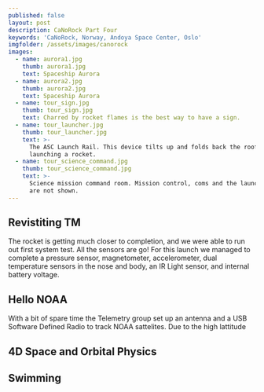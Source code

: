 ```yaml
---
published: false
layout: post
description: CaNoRock Part Four
keywords: 'CaNoRock, Norway, Andoya Space Center, Oslo'
imgfolder: /assets/images/canorock
images:
  - name: aurora1.jpg
    thumb: aurora1.jpg
    text: Spaceship Aurora
  - name: aurora2.jpg
    thumb: aurora2.jpg
    text: Spaceship Aurora
  - name: tour_sign.jpg
    thumb: tour_sign.jpg
    text: Charred by rocket flames is the best way to have a sign.
  - name: tour_launcher.jpg
    thumb: tour_launcher.jpg
    text: >-
      The ASC Launch Rail. This device tilts up and folds back the roof when
      launching a rocket.
  - name: tour_science_command.jpg
    thumb: tour_science_command.jpg
    text: >-
      Science mission command room. Mission control, coms and the launch bunkers
      are not shown.
---
```

## Revistiting TM
The rocket is getting much closer to completion, and we were able to run out first system test. All the sensors are go! For this launch we managed to complete a pressure sensor, magnetometer, accelerometer, dual temperature sensors in the nose and body, an IR Light sensor, and internal battery voltage.

## Hello NOAA
With a bit of spare time the Telemetry group set up an antenna and a USB Software Defined Radio to track NOAA sattelites. Due to the high lattitude 

## 4D Space and Orbital Physics

## Swimming